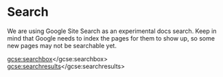 # Search

We are using Google Site Search as an experimental docs search. Keep in mind that Google needs to index the pages for them to show up, so some new pages may not be searchable yet.

<gcse:searchbox></gcse:searchbox>
<gcse:searchresults></gcse:searchresults> 
